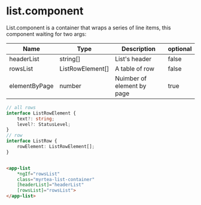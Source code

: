 # list.component

List.component is a container that wraps a series of line items, this component waiting for two args:

| Name | Type | Description | optional |
|-------|------------|-----|-----------|
| headerList | string[] | List's header | false |
| rowsList | ListRowElement[] | A table of row | false |
| elementByPage | number | Nuimber of element by page | true |

```typescript
// all rows
interface ListRowElement {
    text?: string;
    level?: StatusLevel;
}
// row
interface ListRow {
    rowElement: ListRowElement[];
}
```

```typescript  tab="Typescript"

```

```html tab="HTML"
<app-list
    *ngIf="rowsList"
    class="myrtea-list-container"
    [headerList]="headerList"
    [rowsList]="rowsList">
</app-list>
```
